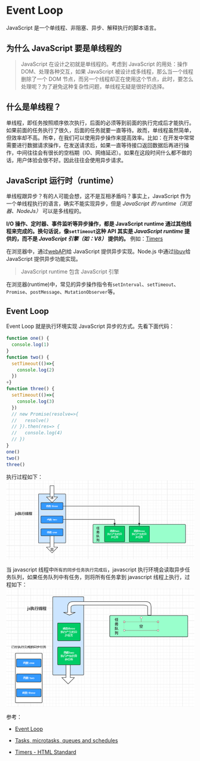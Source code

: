 # Event Loop

JavaScript 是一个单线程、非阻塞、异步、解释执行的脚本语言。

## 为什么 JavaScript 要是单线程的

> JavaScript 在设计之初就是单线程的。考虑到 JavaScript 的用处：操作 DOM、处理各种交互，如果 JavaScript 被设计成多线程，那么当一个线程删除了一个 DOM 节点，而另一个线程却正在使用这个节点，此时，要怎么处理呢？为了避免这种复杂性问题，单线程无疑是很好的选择。

## 什么是单线程？

单线程，即任务按照顺序依次执行，后面的必须等到前面的执行完成后才能执行。如果前面的任务执行了很久，后面的任务就要一直等待。故而，单线程虽然简单，但效率却不高。所幸，在我们可以使用异步操作来提高效率。比如：在开发中常常需要进行数据请求操作，在发送请求后，如果一直等待接口返回数据后再进行操作，中间往往会有很长的空档期（IO、网络延迟）。如果在这段时间什么都不做的话，用户体验会很不好。因此往往会使用异步请求。

## JavaScript 运行时（runtime）

单线程跟异步？有的人可能会想，这不是互相矛盾吗？事实上，JavaScript 作为一个单线程执行的语言，确实不能实现异步，但是 _JavaScript 的 runtime（浏览器、NodeJs）_ 可以是多线程的。

**I/O 操作、定时器、事件监听等异步操作，都是 JavaScript runtime 通过其他线程来完成的。换句话说，像`setTimeout`这种 API 其实是 _JavaScript runtime_ 提供的，而不是 _JavaScript 引擎（如：V8）_ 提供的。** 例如：[Timers](https://html.spec.whatwg.org/#timers)

在浏览器中，通过[webAPI](https://developer.mozilla.org/zh-CN/docs/Web/API)给 JavaScript 提供异步实现。Node.js 中通过[libuv](https://github.com/libuv/libuv)给 JavaScript 提供异步功能实现。

> JavaScript runtime 包含 JavaScript 引擎

在浏览器(runtime)中，常见的异步操作指令有`setInterval`、`setTimeout`、`Promise`、`postMessage`、`MutationObserver`等。

## Event Loop

Event Loop 就是执行环境实现 JavaScript 异步的方式。先看下面代码：

```javascript
function one() {
  console.log(1)
}
function two() {
  setTimeout(()=>{
    console.log(2)
  })
+}
function three() {
  setTimeout(()=>{
    console.log(3)
  })
  // new Promise(resolve=>{
  //   resolve()
  // }).then(res=> {
  //   console.log(4)
  // })
}
one()
two()
three()
```

执行过程如下：
![avatar](./imgs/event-loop.1.png)

当 javascript 线程中`所有的同步任务执行完成后`，javascript 执行环境会读取异步任务队列，如果任务队列中有任务，则将所有任务拿到 javascript 线程上执行，过程如下：
![avatar](./imgs/event-loop.2.png)

参考：

- [Event Loop](https://html.spec.whatwg.org/#event-loops)

- [Tasks, microtasks, queues and schedules](https://jakearchibald.com/2015/tasks-microtasks-queues-and-schedules/?utm_source=html5weekly)

- [Timers - HTML Standard](https://html.spec.whatwg.org/#timers)
